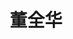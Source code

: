 ---
title: 董全华
role: Ph.D in GIS
# avatar_filename: dqh.jpg
social: []
email: dqh@pku.edu.cn
superuser: false
user_groups:
  - Researchers

# Social/Academic Networking
# For available icons, see: https://sourcethemes.com/academic/docs/page-builder/#icons
#   For an email link, use "fas" icon pack, "envelope" icon, and a link in the
#   form "mailto:your-email@example.com" or "#contact" for contact widget.
social:
- icon: envelope
  icon_pack: fas
  link: 'mailto:dqh@pku.edu.cn'
- icon: github
  icon_pack: fab
  link: https://github.com/ladakar

---